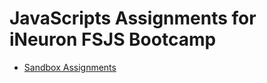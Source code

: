 # JavaScripts Assignments for iNeuron FSJS Bootcamp

- [Sandbox Assignments](./sandboxAssignment/readme.md)

